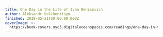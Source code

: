 ```yaml
---
title: One Day in the Life of Ivan Denisovich
author: Aleksandr Solzhenitsyn
finished: 2018-05-21T00:00:00.000Z
coverImage: >-
  https://book-covers.nyc3.digitaloceanspaces.com/readings/one-day-in-the-life-of-ivan-denisovich-01.jpg
---
```

